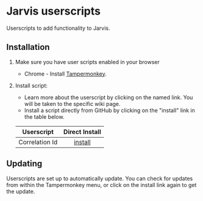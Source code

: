 # Jarvis userscripts

Userscripts to add functionality to Jarvis.

## Installation

1. Make sure you have user scripts enabled in your browser

    * Chrome - Install [Tampermonkey](https://tampermonkey.net/?ext=dhdg&browser=chrome).

2. Install script:
    * Learn more about the userscript by clicking on the named link. You will be taken to the specific wiki page.
    * Install a script directly from GitHub by clicking on the "install" link in the table below.

    | Userscript                             | Direct Install     |
    |----------------------------------------|:------------------:|
    | Correlation Id                         | [install][cid-raw] |

[cid-raw]: https://raw.githubusercontent.com/daveparslow/jarvis-scripts/master/src/CorrelationId.user.js

## Updating

Userscripts are set up to automatically update. You can check for updates from within the Tampermonkey menu, or click on the install link again to get the update.
